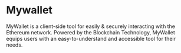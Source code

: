 # Mywallet
MyWallet is a client-side tool for easily & securely interacting with the Ethereum network. Powered by the Blockchain Technology, MyWallet equips users with an easy-to-understand and accessible tool for their needs.
